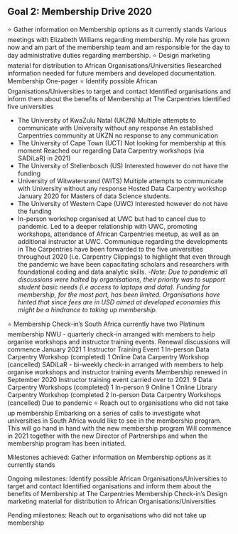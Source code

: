 ## Goal 2: Membership Drive 2020
:star: Gather information on Membership options as it currently stands
Various meetings with Elizabeth Williams regarding membership.
My role has grown now and am part of the membership team and am responsible for the day to day administrative duties regarding membership. 
:star: Design marketing material for distribution to African Organisations/Universities
Researched information needed for future members and developed documentation. 
Membership One-pager 
:star: Identify possible African Organisations/Universities to target and contact Identified organisations and inform them about the benefits of Membership at The Carpentries
Identified five universities
- The University of KwaZulu Natal (UKZN)
Multiple attempts to communicate with University without any response
An established Carpentries community at UKZN no response to any communication
- The University of Cape Town (UCT)
Not looking for membership at this moment
Reached our regarding Data Carpentry workshops (via SADiLaR) in 2021)
- The University of Stellenbosch (US)
Interested however do not have the funding
- University of Witwatersrand (WITS)
Multiple attempts to communicate with University without any response
Hosted Data Carpentry workshop January 2020 for Masters of data Science students. 
- The University of Western Cape (UWC)
Interested however do not have the funding
- In-person workshop organised at UWC but had to cancel due to pandemic. 
Led to a deeper relationship with UWC, promoting workshops, attendance of African Carpentries meetup, as well as an additional instructor at UWC. 
Communique regarding the developments in The Carpentries have been forwarded to the five universities throughout 2020 (i.e. Carpentry Clippings) to highlight that even through the pandemic we have been capacitating scholars and researchers with foundational coding and data analytic skills. 
-*Note: Due to pandemic all discussions were halted by organisations, their priority was to support student basic needs (i.e access to laptops and data). Funding for membership, for the most part, has been limited. Organisations have hinted that since fees are in USD aimed at developed economies this might be a hindrance to taking up membership.* 

:star: Membership Check-in’s
South Africa currently have two Platinum membership
NWU - quarterly check-in arranged with members to help organise workshops and instructor training events. 
Renewal discussions will commence January 2021
1 Instructor Training Event
1 In-person Data Carpentry Workshop (completed)
1 Online Data Carpentry Workshop (cancelled)
SADiLaR - bi-weekly check-in arranged with members to help organise workshops and instructor training events 
Membership renewed in September 2020
Instructor training event carried over to 2021. 
9 Data Carpentry Workshops (completed)
1 In-person 
9 Online
1 Online Library Carpentry Workshop (completed
2 In-person Data Carpentry Workshops (cancelled)
Due to pandemic
:star: Reach out to organisations who did not take up membership
Embarking on a series of calls to investigate what universities in South Africa would like to see in the membership program. This will go hand in hand with the new membership program
Will commence in 2021 together with the new Director of Partnerships and when the membership program has been initiated. 

Milestones achieved:
Gather information on Membership options as it currently stands

Ongoing milestones:
Identify possible African Organisations/Universities to target and contact Identified organisations and inform them about the benefits of Membership at The Carpentries
Membership Check-in’s
Design marketing material for distribution to African Organisations/Universities

Pending milestones:
Reach out to organisations who did not take up membership

